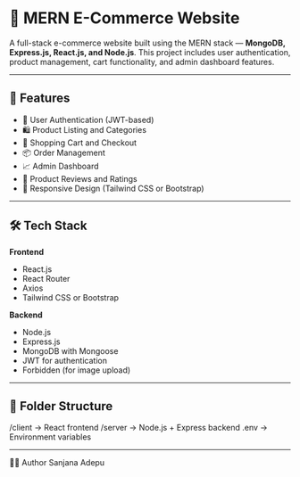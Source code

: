# 🛒 MERN E-Commerce Website

A full-stack e-commerce website built using the MERN stack — **MongoDB, Express.js, React.js, and Node.js**. This project includes user authentication, product management, cart functionality, and admin dashboard features.

---

## 🚀 Features

- 🔐 User Authentication (JWT-based)
- 🛍️ Product Listing and Categories
- 🛒 Shopping Cart and Checkout
- 📦 Order Management
- 📈 Admin Dashboard
- 💬 Product Reviews and Ratings
- 📱 Responsive Design (Tailwind CSS or Bootstrap)

---

## 🛠️ Tech Stack

**Frontend**
- React.js
- React Router
- Axios
- Tailwind CSS or Bootstrap

**Backend**
- Node.js
- Express.js
- MongoDB with Mongoose
- JWT for authentication
- Forbidden (for image upload)

---

## 📁 Folder Structure

/client → React frontend
/server → Node.js + Express backend
.env → Environment variables


---

🙋‍♀️ Author
Sanjana Adepu


